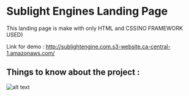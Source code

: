 # Sublight Engines Landing Page

This landing page is make with only HTML and CSS(NO FRAMEWORK USED)

Link for demo : http://sublightengine.com.s3-website.ca-central-1.amazonaws.com/

## Things to know about the project : 

![alt text](https://github.com/[razakadegoke]/[Sublight_Engines_Landing_Page]/blob/[main]/assets/?raw=true)

